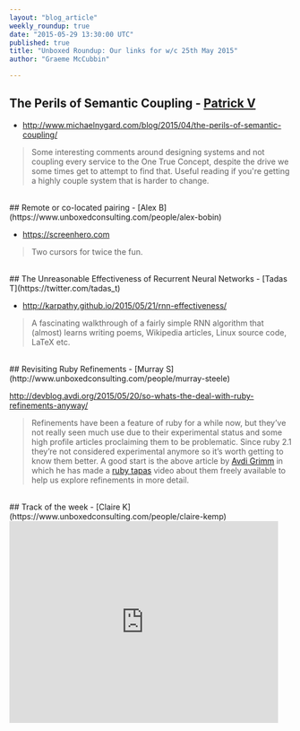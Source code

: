 ```yaml
---
layout: "blog_article"
weekly_roundup: true
date: "2015-05-29 13:30:00 UTC"
published: true
title: "Unboxed Roundup: Our links for w/c 25th May 2015"
author: "Graeme McCubbin"

---
```


## The Perils of Semantic Coupling - [Patrick V](https://www.unboxedconsulting.com/people/patrick-vine)

* http://www.michaelnygard.com/blog/2015/04/the-perils-of-semantic-coupling/

> Some interesting comments around designing systems and not coupling every service to the One True Concept, despite the drive we some times get to attempt to find that.  Useful reading if you're getting a highly couple system that is harder to change.


<br/>
## Remote or co-located pairing - [Alex B](https://www.unboxedconsulting.com/people/alex-bobin)

* https://screenhero.com

> Two cursors for twice the fun.


<br/>
## The Unreasonable Effectiveness of Recurrent Neural Networks - [Tadas T](https://twitter.com/tadas_t)

* http://karpathy.github.io/2015/05/21/rnn-effectiveness/

> A fascinating walkthrough of a fairly simple RNN algorithm that (almost) learns writing poems, Wikipedia articles, Linux source code, LaTeX etc.


<br/>
## Revisiting Ruby Refinements - [Murray S](http://www.unboxedconsulting.com/people/murray-steele)

http://devblog.avdi.org/2015/05/20/so-whats-the-deal-with-ruby-refinements-anyway/

> Refinements have been a feature of ruby for a while now, but they’ve not really seen much use due to their experimental status and some high profile articles proclaiming them to be problematic.  Since ruby 2.1 they’re not considered experimental anymore so it’s worth getting to know them better.  A good start is the above article by [Avdi Grimm](http://avdi.org/) in which he has made a [ruby tapas](http://www.rubytapas.com/) video about them freely available to help us explore refinements in more detail.

<br/>
## Track of the week - [Claire K](https://www.unboxedconsulting.com/people/claire-kemp)
<iframe width="480" height="360" src="https://www.youtube.com/embed/URAqnM1PP5E" frameborder="0" allowfullscreen></iframe>
